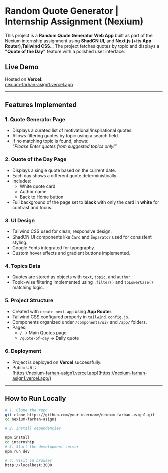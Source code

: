 #  Random Quote Generator | Internship Assignment (Nexium)

This project is a **Random Quote Generator Web App** built as part of the Nexium internship assignment using  **ShadCN UI**, and **Next.js (+its  App Router)**,**Tailwind CSS**... The project fetches quotes by topic and displays a **"Quote of the Day"** feature with a polished user interface.

##  Live Demo

Hosted on **Vercel**:  
 [nexium-farhan-asign1.vercel.app](https://nexium-farhan-asign1-esb9d0y15-farhan-ahmeds-projects-fe312249.vercel.app)

---

##  Features Implemented

### 1.  Quote Generator Page
- Displays a curated list of motivational/inspirational quotes.
- Allows filtering quotes by topic using a search field.
- If no matching topic is found, shows:  
  _“Please Enter quotes from suggested topics only!”_

### 2. Quote of the Day Page
- Displays a single quote based on the current date.
- Each day shows a different quote deterministically.
- Includes:
  - White quote card
  - Author name
  - Back to Home button
- Full background of the page set to **black** with only the card in **white** for contrast and focus.

### 3.  UI Design
- Tailwind CSS used for clean, responsive design.
- ShadCN UI components like `Card` and `Separator` used for consistent styling.
- Google Fonts integrated for typography.
- Custom hover effects and gradient buttons implemented.

### 4.  Topics Data
- Quotes are stored as objects with `text`, `topic`, and `author`.
- Topic-wise filtering implemented using `.filter()` and `toLowerCase()` matching logic.

### 5.  Project Structure
- Created with `create-next-app` using **App Router**.
- Tailwind CSS configured properly in `tailwind.config.js`.
- Components organized under `/components/ui/` and `/app/` folders.
- Pages:
  - `/` → Main Quotes page
  - `/quote-of-day` → Daily quote

### 6.  Deployment
- Project is deployed on **Vercel** successfully.
- Public URL:  
  [https://nexium-farhan-asign1.vercel.app](https://nexium-farhan-asign1.vercel.app/)

---

##  How to Run Locally

```bash
# 1. Clone the repo
git clone https://github.com/your-username/nexium-farhan-asign1.git
cd nexium-farhan-asign1

# 2. Install dependencies

npm install
cd internship
# 3. Start the development server
npm run dev

# 4. Visit in browser
http://localhost:3000
